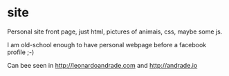 site
====

Personal site front page, just html, pictures of animais, css, maybe some js.

I am old-school enough to have personal webpage before a facebook profile ;-)

Can bee seen in http://leonardoandrade.com and http://andrade.io
